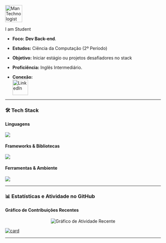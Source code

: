 <img src="https://raw.githubusercontent.com/Tarikul-Islam-Anik/Animated-Fluent-Emojis/master/Emojis/People/Man%20Technologist.png" alt="Man Technologist" width="55" height="55" />

 I am Student 
- **Foco:** **Dev Back-end**.
- **Estudos:** Ciência da Computação (2º Período)
- **Objetivo:** Iniciar estágio ou projetos desafiadores no stack
- **Proficiência:** Inglês Intermediário.

- **Conexão:** <br> [ <img src="https://skillicons.dev/icons?i=linkedin" alt="LinkedIn" width="50"> ](https://www.linkedin.com/in/joaopedrobrunet/)


---

### 🛠️ Tech Stack

#### Linguagens
<img src="https://skillicons.dev/icons?i=java,py,js" />

#### Frameworks & Bibliotecas
<img src="https://skillicons.dev/icons?i=spring,flask" />

#### Ferramentas & Ambiente
<img src="https://skillicons.dev/icons?i=git,linux" />

---

### 📊 Estatísticas e Atividade no GitHub



#### Gráfico de Contribuições Recentes
<p align="center">
    <img src="https://github-readme-activity-graph.vercel.app/graph?username=pedrobrunet&theme=react-dark" alt="Gráfico de Atividade Recente" />
</p>

[![card](https://github-readme-stats.vercel.app/api?username=pedrobrunet&theme=dark)](https://github.com/anuraghazra/github-readme-stats)

---

